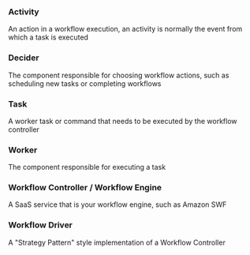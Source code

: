 ### Activity
An action in a workflow execution, an activity is normally the event from which a task is executed

### Decider
The component responsible for choosing workflow actions, such as scheduling new tasks or completing workflows

### Task
A worker task or command that needs to be executed by the workflow controller

### Worker
The component responsible for executing a task

### Workflow Controller / Workflow Engine
A SaaS service that is your workflow engine, such as Amazon SWF

### Workflow Driver
A "Strategy Pattern" style implementation of a Workflow Controller
